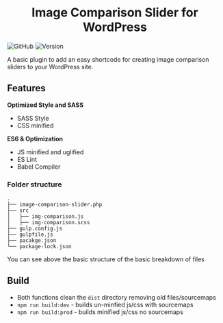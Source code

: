 
<h1 align="center">
  Image Comparison Slider for WordPress
</h1>

![GitHub](https://img.shields.io/github/license/mashape/apistatus.svg) ![Version](https://img.shields.io/badge/version-1.0.0-blue.svg?style=flat)


A basic plugin to add an easy shortcode for creating image comparison sliders to your WordPress site.

## Features

**Optimized Style and SASS**
* SASS Style
* CSS minified

**ES6 & Optimization**
* JS minified and uglified
* ES Lint
* Babel Compiler

### Folder structure
```
.
├── image-comparison-slider.php
├── src 
│   ├── img-comparison.js
│   ├── img-comparison.scss
├── gulp.config.js 
├── gulpfile.js 
├── pacakge.json
└── package-lock.json
```
You can see above the basic structure of the basic breakdown of files

## Build
* Both functions clean the `dist` directory removing old files/sourcemaps
* `npm run build:dev` - builds un-minfied js/css with sourcemaps
* `npm run build:prod` - builds minified js/css no sourcemaps

